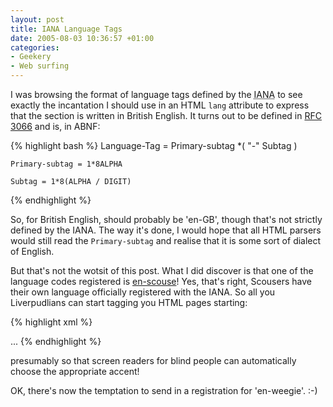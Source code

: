 ```yaml
---
layout: post
title: IANA Language Tags
date: 2005-08-03 10:36:57 +01:00
categories:
- Geekery
- Web surfing
---
```

I was browsing the format of language tags defined by the <acronym title="Internet Assigned Numbers Association">IANA</acronym> to see exactly the incantation I should use in an HTML <code>lang</code> attribute to express that the section is written in British English.  It turns out to be defined in <a href="http://www.faqs.org/rfcs/rfc3066.html" title="Tags for the Identification of Languages">RFC 3066</a> and is, in ABNF:

{% highlight bash %}
Language-Tag = Primary-subtag *( "-" Subtag )

    Primary-subtag = 1*8ALPHA

    Subtag = 1*8(ALPHA / DIGIT)
{% endhighlight %}

So, for British English, should probably be 'en-GB', though that's not strictly defined by the IANA.  The way it's done, I would hope that all HTML parsers would still read the <code>Primary-subtag</code> and realise that it is some sort of dialect of English.

But that's not the wotsit of this post.  What I did discover is that one of the language codes registered is <a href="http://www.iana.org/assignments/lang-tags/en-scouse" title="English Liverpudlian dialect known as 'Scouse'">en-scouse</a>!  Yes, that's right, Scousers have their own language officially registered with the IANA.  So all you Liverpudlians can start tagging you HTML pages starting:

{% highlight xml %}
<html xmlns="http://www.w3.org/1999/xhtml"
      lang="en-scouse" xml:lang="en-scouse">
  ...
</html>
{% endhighlight %}

presumably so  that screen readers for blind people can automatically choose the appropriate accent!

OK, there's now the temptation to send in a registration for 'en-weegie'. :-)
